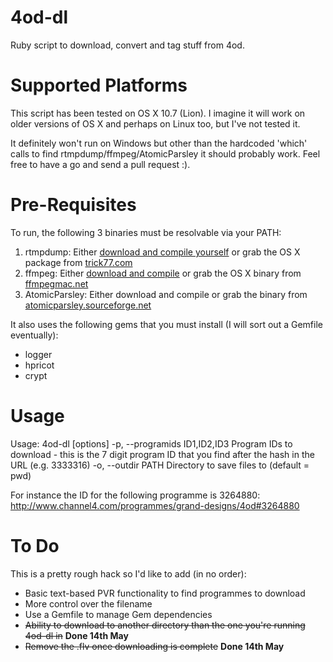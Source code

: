 4od-dl
======

Ruby script to download, convert and tag stuff from 4od.

Supported Platforms
===================

This script has been tested on OS X 10.7 (Lion). I imagine it will work on older versions of OS X and perhaps on Linux too, but I've not tested it. 

It definitely won't run on Windows but other than the hardcoded 'which' calls to find rtmpdump/ffmpeg/AtomicParsley it should probably work. Feel free to have a go and send a pull request :).  

Pre-Requisites
=========

To run, the following 3 binaries must be resolvable via your PATH:

1. rtmpdump: Either [download and compile yourself](http://rtmpdump.mplayerhq.hu/) or grab the OS X package from [trick77.com](http://trick77.com/2011/07/30/rtmpdump-2-4-binaries-for-os-x-10-7-lion)
2. ffmpeg: Either [download and compile](http://ffmpeg.org/) or grab the OS X binary from [ffmpegmac.net](http://ffmpegmac.net)
3. AtomicParsley: Either download and compile or grab the binary from [atomicparsley.sourceforge.net](http://atomicparsley.sourceforge.net/)

It also uses the following gems that you must install (I will sort out a Gemfile eventually):

* logger
* hpricot
* crypt

Usage
=====

Usage: 4od-dl [options]
    -p, --programids ID1,ID2,ID3     Program IDs to download - this is the 7 digit program ID that you find after the hash in the URL (e.g. 3333316)
    -o, --outdir PATH                Directory to save files to (default = pwd)

For instance the ID for the following programme is 3264880: http://www.channel4.com/programmes/grand-designs/4od#3264880

To Do
======

This is a pretty rough hack so I'd like to add (in no order):

* Basic text-based PVR functionality to find programmes to download
* More control over the filename
* Use a Gemfile to manage Gem dependencies
* ~~Ability to download to another directory than the one you're running 4od-dl in~~ **Done 14th May**
* ~~Remove the .flv once downloading is complete~~ **Done 14th May**

